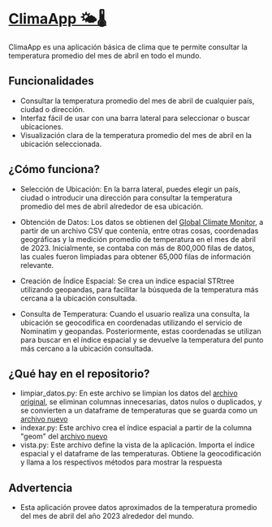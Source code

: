 # [ClimaApp 🌤️🌡️](https://climaapp.streamlit.app/)
ClimaApp es una aplicación básica de clima que te permite consultar la temperatura promedio del mes de abril en todo el mundo.

## Funcionalidades
- Consultar la temperatura promedio del mes de abril de cualquier país, ciudad o dirección.
- Interfaz fácil de usar con una barra lateral para seleccionar o buscar ubicaciones.
- Visualización clara de la temperatura promedio del mes de abril en la ubicación seleccionada.

## ¿Cómo funciona?

- Selección de Ubicación: En la barra lateral, puedes elegir un país, ciudad o introducir una dirección para consultar la temperatura promedio del mes de abril alrededor de esa ubicación.

- Obtención de Datos: Los datos se obtienen del [Global Climate Monitor](https://www.globalclimatemonitor.org/#), a partir de un archivo CSV que contenía, entre otras cosas, coordenadas geográficas y la medición promedio de temperatura en el mes de abril de 2023. Inicialmente, se contaba con más de 800,000 filas de datos, las cuales fueron limpiadas para obtener 65,000 filas de información relevante.

- Creación de Índice Espacial: Se crea un índice espacial STRtree utilizando geopandas, para facilitar la búsqueda de la temperatura más cercana a la ubicación consultada.

- Consulta de Temperatura: Cuando el usuario realiza una consulta, la ubicación se geocodifica en coordenadas utilizando el servicio de Nominatim y geopandas. Posteriormente, estas coordenadas se utilizan para buscar en el índice espacial y se devuelve la temperatura del punto más cercano a la ubicación consultada.

## ¿Qué hay en el repositorio?

- limpiar_datos.py: En este archivo se limpian los datos del [archivo original](https://github.com/spalominor/ClimaApp/blob/main/temp_mensual_espacial_p.csv), se eliminan columnas innecesarias, datos nulos o duplicados, y se convierten a un dataframe de temperaturas que se guarda como un [archivo nuevo](https://github.com/spalominor/ClimaApp/blob/main/temperatura.csv)
- indexar.py: Este archivo crea el índice espacial a partir de la columna "geom" del [archivo nuevo](https://github.com/spalominor/ClimaApp/blob/main/temperatura.csv)
- vista.py: Este archivo define la vista de la aplicación. Importa el índice espacial y el dataframe de las temperaturas. Obtiene la geocodificación y llama a los respectivos métodos para mostrar la respuesta

## Advertencia

- Esta aplicación provee datos aproximados de la temperatura promedio del mes de abril del año 2023 alrededor del mundo.
